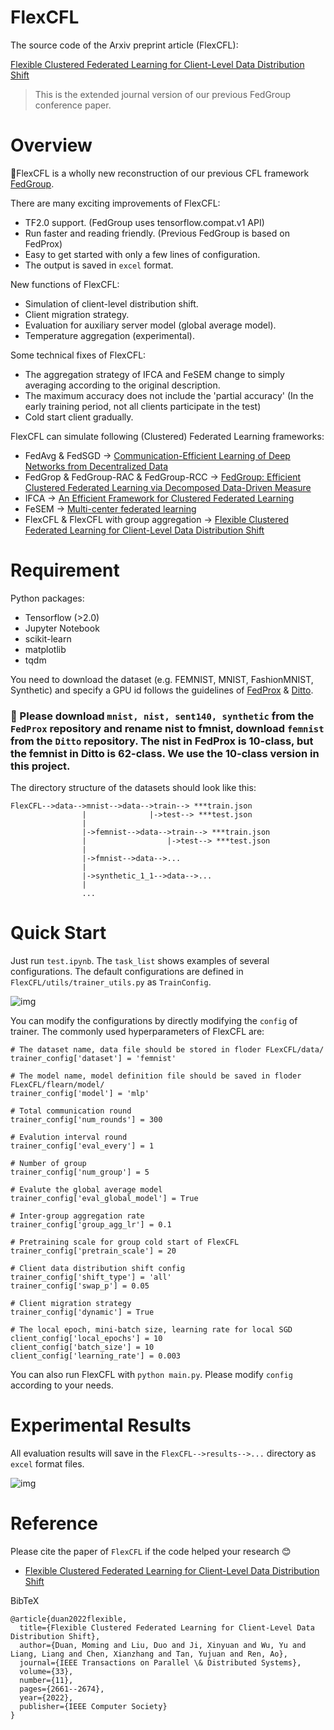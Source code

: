# FlexCFL

The source code of the Arxiv preprint article (FlexCFL):

[Flexible Clustered Federated Learning for Client-Level Data Distribution Shift](https://arxiv.org/abs/2108.09749)
> This is the extended journal version of our previous FedGroup conference paper.

# Overview
🎉FlexCFL is a wholly new reconstruction of our previous CFL framework [FedGroup](https://github.com/morningD/GrouProx).

There are many exciting improvements of FlexCFL:
- TF2.0 support. (FedGroup uses tensorflow.compat.v1 API)
- Run faster and reading friendly. (Previous FedGroup is based on FedProx)
- Easy to get started with only a few lines of configuration.
- The output is saved in `excel` format.

New functions of FlexCFL:
- Simulation of client-level distribution shift.
- Client migration strategy.
- Evaluation for auxiliary server model (global average model).
- Temperature aggregation (experimental).

Some technical fixes of FlexCFL:
- The aggregation strategy of IFCA and FeSEM change to simply averaging according to the original description.
- The maximum accuracy does not include the 'partial accuracy' (In the early training period, not all clients participate in the test)
- Cold start client gradually.

FlexCFL can simulate following (Clustered) Federated Learning frameworks:
- FedAvg & FedSGD -> [Communication-Efficient Learning of Deep Networks from Decentralized Data](http://proceedings.mlr.press/v54/mcmahan17a.html)
- FedGrop & FedGroup-RAC & FedGroup-RCC -> [FedGroup: Efficient Clustered Federated Learning via Decomposed Data-Driven Measure](https://arxiv.org/abs/2010.06870)
- IFCA -> [An Efficient Framework for Clustered Federated Learning](https://proceedings.neurips.cc/paper/2020/hash/e32cc80bf07915058ce90722ee17bb71-Abstract.html)
- FeSEM -> [Multi-center federated learning](https://arxiv.org/abs/2005.01026)
- FlexCFL & FlexCFL with group aggregation -> [Flexible Clustered Federated Learning for Client-Level Data Distribution Shift](https://arxiv.org/abs/2108.09749)

# Requirement
Python packages:
- Tensorflow (>2.0)
- Jupyter Notebook
- scikit-learn
- matplotlib
- tqdm
 
 You need to download the dataset (e.g. FEMNIST, MNIST, FashionMNIST, Synthetic) and specify a GPU id follows the guidelines of [FedProx](https://github.com/litian96/FedProx) & [Ditto](https://github.com/litian96/ditto). 

### 📌 Please download `mnist, nist, sent140, synthetic` from the `FedProx` repository and rename nist to fmnist, download `femnist` from the `Ditto` repository. The nist in FedProx is 10-class, but the femnist in Ditto is 62-class. We use the 10-class version in this project.

The directory structure of the datasets should look like this:

```
FlexCFL-->data-->mnist-->data-->train--> ***train.json
                |              |->test--> ***test.json
                |
                |->femnist-->data-->train--> ***train.json
                |                  |->test--> ***test.json
                |
                |->fmnist-->data-->...
                |
                |->synthetic_1_1-->data-->...
                |
                ...
```
# Quick Start

Just run `test.ipynb`.
The `task_list` shows examples of several configurations.
The default configurations are defined in `FlexCFL/utils/trainer_utils.py` as `TrainConfig`.

![img](https://i.imgur.com/PIJDLJD.jpg)

You can modify the configurations by directly modifying the `config` of trainer.
The commonly used hyperparameters of FlexCFL are:
```
# The dataset name, data file should be stored in floder FLexCFL/data/
trainer_config['dataset'] = 'femnist'

# The model name, model definition file should be saved in floder FLexCFL/flearn/model/
trainer_config['model'] = 'mlp'

# Total communication round
trainer_config['num_rounds'] = 300

# Evalution interval round
trainer_config['eval_every'] = 1

# Number of group
trainer_config['num_group'] = 5

# Evalute the global average model
trainer_config['eval_global_model'] = True

# Inter-group aggregation rate
trainer_config['group_agg_lr'] = 0.1

# Pretraining scale for group cold start of FlexCFL
trainer_config['pretrain_scale'] = 20

# Client data distribution shift config
trainer_config['shift_type'] = 'all'
trainer_config['swap_p'] = 0.05

# Client migration strategy
trainer_config['dynamic'] = True

# The local epoch, mini-batch size, learning rate for local SGD
client_config['local_epochs'] = 10
client_config['batch_size'] = 10
client_config['learning_rate'] = 0.003

```

You can also run FlexCFL with `python main.py`. Please modify `config` according to your needs.

# Experimental Results
All evaluation results will save in the `FlexCFL-->results-->...` directory as `excel` format files.

![img](https://i.imgur.com/87NfC3j.jpg)

# Reference
Please cite the paper of `FlexCFL` if the code helped your research 😊

- [Flexible Clustered Federated Learning for Client-Level Data Distribution Shift](https://arxiv.org/abs/2108.09749)

BibTeX
```
@article{duan2022flexible,
  title={Flexible Clustered Federated Learning for Client-Level Data Distribution Shift},
  author={Duan, Moming and Liu, Duo and Ji, Xinyuan and Wu, Yu and Liang, Liang and Chen, Xianzhang and Tan, Yujuan and Ren, Ao},
  journal={IEEE Transactions on Parallel \& Distributed Systems},
  volume={33},
  number={11},
  pages={2661--2674},
  year={2022},
  publisher={IEEE Computer Society}
}
```

